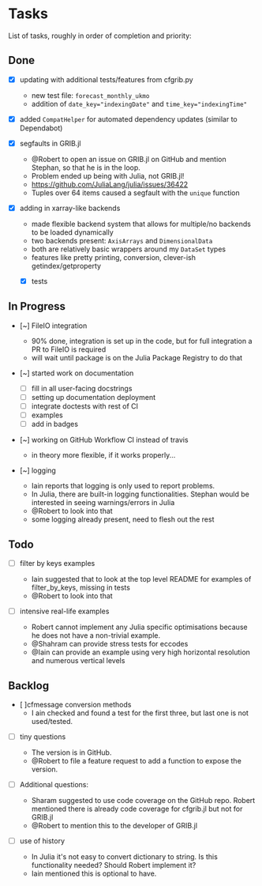 # Tasks

List of tasks, roughly in order of completion and priority:

## Done

- [x] updating with additional tests/features from cfgrib.py
  - new test file: `forecast_monthly_ukmo`
  - addition of `date_key="indexingDate"` and `time_key="indexingTime"`

- [x] added `CompatHelper` for automated dependency updates (similar to Dependabot)

- [x] segfaults in GRIB.jl
  - @Robert to open an issue on GRIB.jl on GitHub and mention Stephan, so that
    he is in the loop.
  - Problem ended up being with Julia, not GRIB.jl!
  - https://github.com/JuliaLang/julia/issues/36422
  - Tuples over 64 items caused a segfault with the `unique` function

- [x] adding in xarray-like backends
  - made flexible backend system that allows for multiple/no backends to be
    loaded dynamically
  - two backends present: `AxisArrays` and `DimensionalData`
  - both are relatively basic wrappers around my `DataSet` types
  - features like pretty printing, conversion, clever-ish getindex/getproperty
  - [x] tests


## In Progress

- [~] FileIO integration
  - 90% done, integration is set up in the code, but for full integration a PR
    to FileIO is required
  - will wait until package is on the Julia Package Registry to do that

- [~] started work on documentation
  - [ ] fill in all user-facing docstrings
  - [ ] setting up documentation deployment
  - [ ] integrate doctests with rest of CI
  - [ ] examples
  - [ ] add in badges

- [~] working on GitHub Workflow CI instead of travis
  - in theory more flexible, if it works properly...

- [~] logging
  - Iain reports that logging is only used to report problems.
  - In Julia, there are built-in logging functionalities. Stephan would be
    interested in seeing warnings/errors in Julia
  - @Robert to look into that
  - some logging already present, need to flesh out the rest

## Todo

- [ ] filter by keys examples
  - Iain suggested that to look at the top level README for examples of
    filter_by_keys, missing in tests
  - @Robert to look into that

- [ ] intensive real-life examples
  - Robert cannot implement any Julia specific optimisations because he does not
    have a non-trivial example.
  - @Shahram can provide stress tests for eccodes
  - @Iain can provide an example using very high horizontal resolution and
    numerous vertical levels

## Backlog

- [ ]cfmessage conversion methods
    - I ain checked and found a test for the first three, but last one is not
      used/tested.

- [ ] tiny questions
  - The version is in GitHub.
  - @Robert to file a feature request to add a function to expose the version.

- [ ] Additional questions:
  - Sharam suggested to use code coverage on the GitHub repo. Robert mentioned
    there is already code coverage for cfgrib.jl but not for GRIB.jl
  - @Robert to mention this to the developer of GRIB.jl

- [ ] use of history
  - In Julia it's not easy to convert dictionary to string. Is this
    functionality needed? Should Robert implement it?
  - Iain mentioned this is optional to have.
